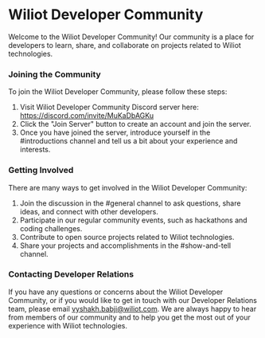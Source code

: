 # Wiliot Developer Community
Welcome to the Wiliot Developer Community! Our community is a place for developers to learn, share, and collaborate on projects related to Wiliot technologies.

### Joining the Community
To join the Wiliot Developer Community, please follow these steps:

1. Visit Wiliot Developer Community Discord server here: https://discord.com/invite/MuKaDbAGKu
2. Click the "Join Server" button to create an account and join the server.
3. Once you have joined the server, introduce yourself in the #introductions channel and tell us a bit about your experience and interests.

### Getting Involved
There are many ways to get involved in the Wiliot Developer Community:

1. Join the discussion in the #general channel to ask questions, share ideas, and connect with other developers.
2. Participate in our regular community events, such as hackathons and coding challenges.
3. Contribute to open source projects related to Wiliot technologies.
4. Share your projects and accomplishments in the #show-and-tell channel.

### Contacting Developer Relations
If you have any questions or concerns about the Wiliot Developer Community, or if you would like to get in touch with our Developer Relations team, please email vyshakh.babji@wiliot.com. We are always happy to hear from members of our community and to help you get the most out of your experience with Wiliot technologies.